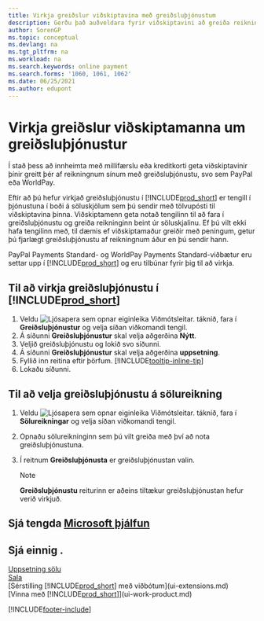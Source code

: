 ```yaml
---
title: Virkja greiðslur viðskiptavina með greiðsluþjónustum
description: Gerðu það auðveldara fyrir viðskiptavini að greiða reikninga sína með því að virkja viðskiptavinagreiðslur í gegnum greiðsluþjónustu.
author: SorenGP
ms.topic: conceptual
ms.devlang: na
ms.tgt_pltfrm: na
ms.workload: na
ms.search.keywords: online payment
ms.search.forms: '1060, 1061, 1062'
ms.date: 06/25/2021
ms.author: edupont
---
```

# <a name="enable-customer-payments-through-payment-services" />Virkja greiðslur viðskiptamanna um greiðsluþjónustur

Í stað þess að innheimta með millifærslu eða kreditkorti geta viðskiptavinir þínir greitt þér af reikningnum sínum með greiðsluþjónustu, svo sem PayPal eða WorldPay.  

Eftir að þú hefur virkjað greiðsluþjónustu í [!INCLUDE[prod_short](includes/prod_short.md)] er tengill í þjónustuna í boði á söluskjölum sem þú sendir með tölvupósti til viðskiptavina þinna. Viðskiptamenn geta notað tengilinn til að fara í greiðsluþjónustu og greiða reikninginn beint úr söluskjalinu. Ef þú vilt ekki hafa tengilinn með, til dæmis ef viðskiptamaður greiðir með peningum, getur þú fjarlægt greiðsluþjónustu af reikningnum áður en þú sendir hann.  

PayPal Payments Standard- og WorldPay Payments Standard-viðbætur eru settar upp í [!INCLUDE[prod_short](includes/prod_short.md)] og eru tilbúnar fyrir þig til að virkja.  

## <a name="to-enable-a-payment-service-in-includeprodshortincludesprodshortmd" />Til að virkja greiðsluþjónustu í [!INCLUDE[prod_short](includes/prod_short.md)]

1. Veldu ![Ljósapera sem opnar eiginleika Viðmótsleitar.](media/ui-search/search_small.png "Segðu mér hvað þú vilt gera") táknið, fara í **Greiðsluþjónustur** og velja síðan viðkomandi tengil.  
2. Á síðunni **Greiðsluþjónustur** skal velja aðgerðina **Nýtt**.  
3. Veljið greiðsluþjónustu og lokið svo síðunni.  
4. Á síðunni **Greiðsluþjónustur** skal velja aðgerðina **uppsetning**.  
5. Fyllið inn reitina eftir þörfum. [!INCLUDE[tooltip-inline-tip](includes/tooltip-inline-tip_md.md)]  
6. Lokaðu síðunni.  

## <a name="to-select-a-payment-service-on-a-sales-invoice" />Til að velja greiðsluþjónustu á sölureikning

1. Veldu ![Ljósapera sem opnar eiginleika Viðmótsleitar.](media/ui-search/search_small.png "Segðu mér hvað þú vilt gera") táknið, fara í **Sölureikningar** og velja síðan viðkomandi tengil.  
2. Opnaðu sölureikninginn sem þú vilt greiða með því að nota greiðsluþjónustuna.  
3. Í reitnum **Greiðsluþjónusta** er greiðsluþjónustan valin.  

    > [!NOTE]  
    > **Greiðsluþjónustu** reiturinn er aðeins tiltækur greiðsluþjónustan hefur verið virkjuð.  

## <a name="see-related-microsoft-trainingtrainingmodulescash-management-dynamics--business-central" />Sjá tengda [Microsoft þjálfun](/training/modules/cash-management-dynamics-365-business-central/)

## <a name="see-also" />Sjá einnig .

[Uppsetning sölu](sales-setup-sales.md)  
[Sala](sales-manage-sales.md)  
[Sérstilling [!INCLUDE[prod_short](includes/prod_short.md)] með viðbótum](ui-extensions.md)  
[Vinna með [!INCLUDE[prod_short](includes/prod_short.md)]](ui-work-product.md)  


[!INCLUDE[footer-include](includes/footer-banner.md)]
